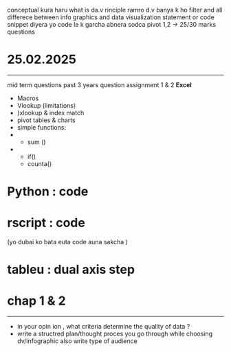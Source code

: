 conceptual kura haru
what is da.v rinciple
ramro d.v banya k ho
filter and all
differece between info graphics and data visualization
statement or code snippet diyera yo code le k garcha abnera sodca
pivot
1,2 -> 25/30 marks questions

# 25.02.2025

---

mid term questions
past 3 years question
assignment 1 & 2
**Excel**

- Macros
- Vlookup (limitations)
- )xlookup & index match
- pivot tables & charts
- simple functions:
- - sum ()
- - if()
  - counta()

# Python : code 

# rscript : code 

(yo dubai ko bata euta code auna sakcha )

# tableu : dual axis step

# chap 1 & 2 

---

- in your opin ion , what criteria determine the quality of data ?
- write a structred plan/thought proces you go through while choosing dv/infographic also write type of audience
